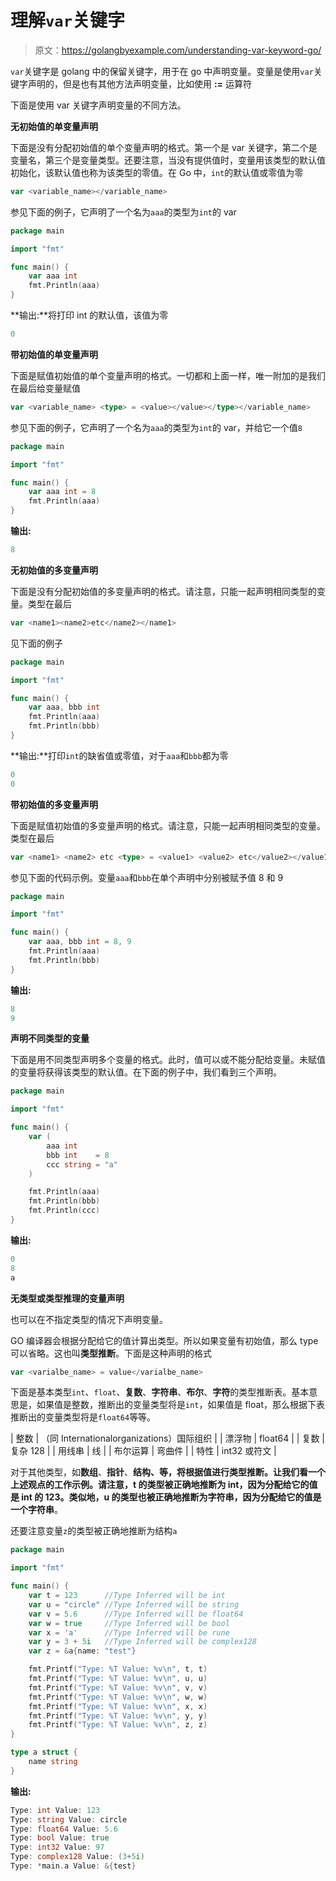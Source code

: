 # 理解`var`关键字

> 原文：<https://golangbyexample.com/understanding-var-keyword-go/>

`var`关键字是 golang 中的保留关键字，用于在 go 中声明变量。变量是使用`var`关键字声明的，但是也有其他方法声明变量，比如使用 **:=** 运算符

下面是使用 var 关键字声明变量的不同方法。

**无初始值的单变量声明**

下面是没有分配初始值的单个变量声明的格式。第一个是 var 关键字，第二个是变量名，第三个是变量类型。还要注意，当没有提供值时，变量用该类型的默认值初始化，该默认值也称为该类型的零值。在 Go 中，`int`的默认值或零值为零

```go
var <variable_name></variable_name> 
```

参见下面的例子，它声明了一个名为`aaa`的类型为`int`的 var

```go
package main

import "fmt"

func main() {
    var aaa int
    fmt.Println(aaa)
}
```

**输出:**将打印 int 的默认值，该值为零

```go
0
```

**带初始值的单变量声明**

下面是赋值初始值的单个变量声明的格式。一切都和上面一样，唯一附加的是我们在最后给变量赋值

```go
var <variable_name> <type> = <value></value></type></variable_name>
```

参见下面的例子，它声明了一个名为`aaa`的类型为`int`的 var，并给它一个值`8`

```go
package main

import "fmt"

func main() {
    var aaa int = 8
    fmt.Println(aaa)
}
```

**输出:**

```go
8
```

**无初始值的多变量声明**

下面是没有分配初始值的多变量声明的格式。请注意，只能一起声明相同类型的变量。类型在最后

```go
var <name1><name2>etc</name2></name1> 
```

见下面的例子

```go
package main

import "fmt"

func main() {
    var aaa, bbb int
    fmt.Println(aaa)
    fmt.Println(bbb)
}
```

**输出:**打印`int`的缺省值或零值，对于`aaa`和`bbb`都为零

```go
0
0
```

**带初始值的多变量声明**

下面是赋值初始值的多变量声明的格式。请注意，只能一起声明相同类型的变量。类型在最后

```go
var <name1> <name2> etc <type> = <value1> <value2> etc</value2></value1></type></name2></name1>
```

参见下面的代码示例。变量`aaa`和`bbb`在单个声明中分别被赋予值 8 和 9

```go
package main

import "fmt"

func main() {
    var aaa, bbb int = 8, 9
    fmt.Println(aaa)
    fmt.Println(bbb)
}
```

**输出:**

```go
8
9
```

**声明不同类型的变量**

下面是用不同类型声明多个变量的格式。此时，值可以或不能分配给变量。未赋值的变量将获得该类型的默认值。在下面的例子中，我们看到三个声明。

```go
package main

import "fmt"

func main() {
    var (
        aaa int
        bbb int    = 8
        ccc string = "a"
    )

    fmt.Println(aaa)
    fmt.Println(bbb)
    fmt.Println(ccc)
}
```

**输出:**

```go
0
8
a
```

**无类型或类型推理的变量声明**

也可以在不指定类型的情况下声明变量。

GO 编译器会根据分配给它的值计算出类型。所以如果变量有初始值，那么 type 可以省略。这也叫**类型推断**。下面是这种声明的格式

```go
var <varialbe_name> = value</varialbe_name>
```

下面是基本类型`int`、`float`、**复数**、**字符串**、**布尔**、**字符**的类型推断表。基本意思是，如果值是整数，推断出的变量类型将是`int`，如果值是 float，那么根据下表推断出的变量类型将是`float64`等等。



| 整数 | （同 Internationalorganizations）国际组织 |
| 漂浮物 | float64 |
| 复数 | 复杂 128 |
| 用线串 | 线 |
| 布尔运算 | 弯曲件 |
| 特性 | int32 或符文 |



对于其他类型，如**数组**、**指针**、**结构、**等，将根据值进行类型推断。让我们看一个上述观点的工作示例。请注意，t 的类型被正确地推断为 int，因为分配给它的值是 int 的 123。类似地，u 的类型也被正确地推断为字符串，因为分配给它的值是一个**字符串**。

还要注意变量`z`的类型被正确地推断为结构`a`

```go
package main

import "fmt"

func main() {
    var t = 123      //Type Inferred will be int
    var u = "circle" //Type Inferred will be string
    var v = 5.6      //Type Inferred will be float64
    var w = true     //Type Inferred will be bool
    var x = 'a'      //Type Inferred will be rune
    var y = 3 + 5i   //Type Inferred will be complex128
    var z = &a{name: "test"}

    fmt.Printf("Type: %T Value: %v\n", t, t)
    fmt.Printf("Type: %T Value: %v\n", u, u)
    fmt.Printf("Type: %T Value: %v\n", v, v)
    fmt.Printf("Type: %T Value: %v\n", w, w)
    fmt.Printf("Type: %T Value: %v\n", x, x)
    fmt.Printf("Type: %T Value: %v\n", y, y)
    fmt.Printf("Type: %T Value: %v\n", z, z)
}

type a struct {
    name string
}
```

**输出:**

```go
Type: int Value: 123
Type: string Value: circle
Type: float64 Value: 5.6
Type: bool Value: true
Type: int32 Value: 97
Type: complex128 Value: (3+5i)
Type: *main.a Value: &{test}
```